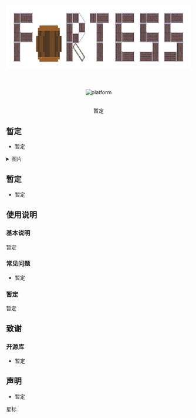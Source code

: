 <!-- markdownlint-disable -->

<div align="center">
  <img alt="LOGO" src="https://github.com/piqiu8/Fortress/blob/master/Assets/Image/fortess_background.png" width="777" height="170" />

#

<br>
<div>
    <img alt="platform" src="https://img.shields.io/badge/platform-Windows%20%7C%20Linux%20%7C%20macOS-blueviolet">
</div>
<br>

<!-- markdownlint-restore -->

暂定

</div>

## 暂定

- 暂定

<!-- markdownlint-disable -->

<details><summary>图片</summary>

<picture>
  <source media="(prefers-color-scheme: dark)" srcset="./docs/.vuepress/public/image/zh-cn/readme/1-dark.png">
  <img alt="zh1" src="./docs/.vuepress/public/image/zh-cn/readme/1-light.png">
</picture>

</details>

<!-- markdownlint-restore -->

## 暂定

- 暂定
## 使用说明

### 基本说明

暂定

### 常见问题

- 暂定

### 暂定

暂定

## 致谢

### 开源库

- 暂定

## 声明

- 暂定

星标

